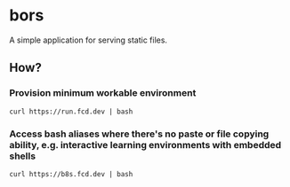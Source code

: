 # bors

A simple application for serving static files.

## How?

### Provision minimum workable environment

```
curl https://run.fcd.dev | bash
```

### Access bash aliases where there's no paste or file copying ability, e.g. interactive learning environments with embedded shells

```
curl https://b8s.fcd.dev | bash
```
